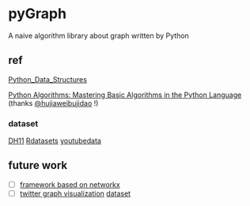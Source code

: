 # pyGraph

A naive algorithm library about graph written by Python 

## ref

[Python_Data_Structures](https://github.com/mirob2005/Python_Data_Structures/tree/master/Graphs )

[Python Algorithms: Mastering Basic Algorithms in the Python Language](http://link.springer.com/book/10.1007%2F978-1-4302-3238-4) (thanks [@hujiaweibujidao](https://hujiaweibujidao.github.io/python/) !)

### dataset
[DH11](https://dhs.stanford.edu/gephi-workshop/sample-graph-data/)
[Rdatasets](https://vincentarelbundock.github.io/Rdatasets/datasets.html)
[youtubedata](http://netsg.cs.sfu.ca/youtubedata/)

## future work

- [ ] [framework based on networkx](https://github.com/bdcht/grandalf)
- [ ] [twitter graph visualization](https://github.com/JohnCoogan/twitter-graph-visualization)
[dataset](https://an.kaist.ac.kr/traces/WWW2010.html)
